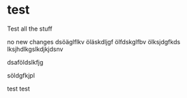 # test

Test all the stuff

no new changes
dsöäglflkv
öläskdljgf
ölfdskglfbv
ölksjdgfkds
lksjhdlkgslkdjkjdsnv

dsaföldslkfjg

söldgfkjpl

test test